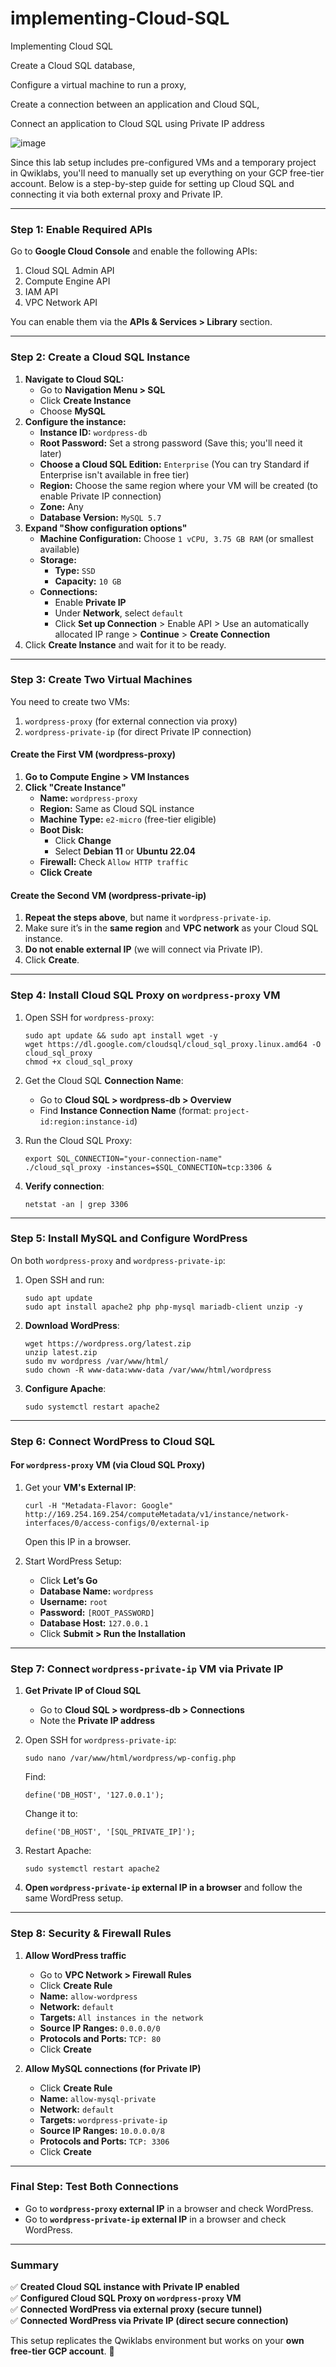 # implementing-Cloud-SQL
Implementing Cloud SQL


Create a Cloud SQL database, 

Configure a virtual machine to run a proxy, 

Create a connection between an application and Cloud SQL, 

Connect an application to Cloud SQL using Private IP address

![image](https://github.com/user-attachments/assets/8138609d-2134-49b3-818e-fa0fa9a1242a)




Since this lab setup includes pre-configured VMs and a temporary project in Qwiklabs, you'll need to manually set up everything on your GCP free-tier account. Below is a step-by-step guide for setting up Cloud SQL and connecting it via both external proxy and Private IP.

---

### **Step 1: Enable Required APIs**
Go to **Google Cloud Console** and enable the following APIs:
1. Cloud SQL Admin API
2. Compute Engine API
3. IAM API
4. VPC Network API

You can enable them via the **APIs & Services > Library** section.

---

### **Step 2: Create a Cloud SQL Instance**
1. **Navigate to Cloud SQL:**  
   - Go to **Navigation Menu > SQL**  
   - Click **Create Instance**  
   - Choose **MySQL**
2. **Configure the instance:**
   - **Instance ID:** `wordpress-db`
   - **Root Password:** Set a strong password (Save this; you'll need it later)
   - **Choose a Cloud SQL Edition:** `Enterprise` (You can try Standard if Enterprise isn't available in free tier)
   - **Region:** Choose the same region where your VM will be created (to enable Private IP connection)
   - **Zone:** Any
   - **Database Version:** `MySQL 5.7`
3. **Expand "Show configuration options"**
   - **Machine Configuration:** Choose `1 vCPU, 3.75 GB RAM` (or smallest available)
   - **Storage:**
     - **Type:** `SSD`
     - **Capacity:** `10 GB`
   - **Connections:**
     - Enable **Private IP**
     - Under **Network**, select `default`
     - Click **Set up Connection** > Enable API > Use an automatically allocated IP range > **Continue** > **Create Connection**
4. Click **Create Instance** and wait for it to be ready.

---

### **Step 3: Create Two Virtual Machines**
You need to create two VMs:  
1. `wordpress-proxy` (for external connection via proxy)  
2. `wordpress-private-ip` (for direct Private IP connection)

#### **Create the First VM (wordpress-proxy)**
1. **Go to Compute Engine > VM Instances**  
2. **Click "Create Instance"**  
   - **Name:** `wordpress-proxy`
   - **Region:** Same as Cloud SQL instance
   - **Machine Type:** `e2-micro` (free-tier eligible)
   - **Boot Disk:**
     - Click **Change**
     - Select **Debian 11** or **Ubuntu 22.04**
   - **Firewall:** Check `Allow HTTP traffic`
   - **Click Create**

#### **Create the Second VM (wordpress-private-ip)**
1. **Repeat the steps above**, but name it `wordpress-private-ip`.
2. Make sure it’s in the **same region** and **VPC network** as your Cloud SQL instance.
3. **Do not enable external IP** (we will connect via Private IP).
4. Click **Create**.

---

### **Step 4: Install Cloud SQL Proxy on `wordpress-proxy` VM**
1. Open SSH for `wordpress-proxy`:
   ```
   sudo apt update && sudo apt install wget -y
   wget https://dl.google.com/cloudsql/cloud_sql_proxy.linux.amd64 -O cloud_sql_proxy
   chmod +x cloud_sql_proxy
   ```

2. Get the Cloud SQL **Connection Name**:
   - Go to **Cloud SQL > wordpress-db > Overview**  
   - Find **Instance Connection Name** (format: `project-id:region:instance-id`)  

3. Run the Cloud SQL Proxy:
   ```
   export SQL_CONNECTION="your-connection-name"
   ./cloud_sql_proxy -instances=$SQL_CONNECTION=tcp:3306 &
   ```

4. **Verify connection**:
   ```
   netstat -an | grep 3306
   ```

---

### **Step 5: Install MySQL and Configure WordPress**
On both `wordpress-proxy` and `wordpress-private-ip`:

1. Open SSH and run:
   ```
   sudo apt update
   sudo apt install apache2 php php-mysql mariadb-client unzip -y
   ```

2. **Download WordPress**:
   ```
   wget https://wordpress.org/latest.zip
   unzip latest.zip
   sudo mv wordpress /var/www/html/
   sudo chown -R www-data:www-data /var/www/html/wordpress
   ```

3. **Configure Apache**:
   ```
   sudo systemctl restart apache2
   ```

---

### **Step 6: Connect WordPress to Cloud SQL**
#### **For `wordpress-proxy` VM (via Cloud SQL Proxy)**
1. Get your **VM's External IP**:
   ```
   curl -H "Metadata-Flavor: Google" http://169.254.169.254/computeMetadata/v1/instance/network-interfaces/0/access-configs/0/external-ip
   ```
   Open this IP in a browser.

2. Start WordPress Setup:
   - Click **Let’s Go**
   - **Database Name:** `wordpress`
   - **Username:** `root`
   - **Password:** `[ROOT_PASSWORD]`
   - **Database Host:** `127.0.0.1`
   - Click **Submit > Run the Installation**

---

### **Step 7: Connect `wordpress-private-ip` VM via Private IP**
1. **Get Private IP of Cloud SQL**
   - Go to **Cloud SQL > wordpress-db > Connections**
   - Note the **Private IP address**

2. Open SSH for `wordpress-private-ip`:
   ```
   sudo nano /var/www/html/wordpress/wp-config.php
   ```
   Find:
   ```
   define('DB_HOST', '127.0.0.1');
   ```
   Change it to:
   ```
   define('DB_HOST', '[SQL_PRIVATE_IP]');
   ```

3. Restart Apache:
   ```
   sudo systemctl restart apache2
   ```

4. **Open `wordpress-private-ip` external IP in a browser** and follow the same WordPress setup.

---

### **Step 8: Security & Firewall Rules**
1. **Allow WordPress traffic**
   - Go to **VPC Network > Firewall Rules**
   - Click **Create Rule**
   - **Name:** `allow-wordpress`
   - **Network:** `default`
   - **Targets:** `All instances in the network`
   - **Source IP Ranges:** `0.0.0.0/0`
   - **Protocols and Ports:** `TCP: 80`
   - Click **Create**

2. **Allow MySQL connections (for Private IP)**
   - Click **Create Rule**
   - **Name:** `allow-mysql-private`
   - **Network:** `default`
   - **Targets:** `wordpress-private-ip`
   - **Source IP Ranges:** `10.0.0.0/8`
   - **Protocols and Ports:** `TCP: 3306`
   - Click **Create**

---

### **Final Step: Test Both Connections**
- Go to **`wordpress-proxy` external IP** in a browser and check WordPress.
- Go to **`wordpress-private-ip` external IP** in a browser and check WordPress.

---

### **Summary**
✅ **Created Cloud SQL instance with Private IP enabled**  
✅ **Configured Cloud SQL Proxy on `wordpress-proxy` VM**  
✅ **Connected WordPress via external proxy (secure tunnel)**  
✅ **Connected WordPress via Private IP (direct secure connection)**  

This setup replicates the Qwiklabs environment but works on your **own free-tier GCP account**. 🚀


